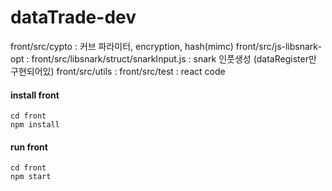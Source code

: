 # dataTrade-dev

front/src/cypto 			: 커브 파라미터, encryption, hash(mimc)
front/src/js-libsnark-opt 		: 
front/src/libsnark/struct/snarkInput.js : snark 인풋생성 (dataRegister만 구현되어있)
front/src/utils				: 
front/src/test				: react code

#### install front
	cd front
	npm install

#### run front
	cd front
	npm start
